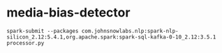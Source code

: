 # media-bias-detector


```commandline
spark-submit --packages com.johnsnowlabs.nlp:spark-nlp-silicon_2.12:5.4.1,org.apache.spark:spark-sql-kafka-0-10_2.12:3.5.1 processor.py
```